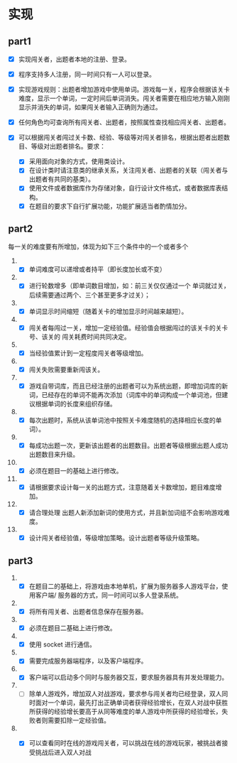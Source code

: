 
# 实现

## part1

- [x] 实现闯关者，出题者本地的注册、登录。

- [x] 程序支持多人注册，同一时间只有一人可以登录。

- [x] 实现游戏规则：出题者增加游戏中使用单词。游戏每一关，程序会根据该关卡难度，显示一个单词，一定时间后单词消失。闯关者需要在相应地方输入刚刚显示并消失的单词，如果闯关者输入正确则为通过。

- [x] 任何角色均可查询所有闯关者、出题者，按照属性查找相应闯关者、出题者。

- [x] 可以根据闯关者闯过关卡数、经验、等级等对闯关者排名，根据出题者出题数目、等级对出题者排名。要求：

  - [x] 采用面向对象的方式，使用类设计。
  - [x] 在设计类时请注意类的继承关系，关注闯关者、出题者的关联（闯关者与出题者有共同的基类）。
  - [x] 使用文件或者数据库作为存储对象，自行设计文件格式，或者数据库表结构。
  - [x] 在题目的要求下自行扩展功能，功能扩展适当者酌情加分。

## part2

每一关的难度要有所增加，体现为如下三个条件中的一个或者多个

1. - [x] 单词难度可以递增或者持平（即长度加长或不变）

2. - [x] 进行轮数增多（即单词数目增加，如：前三关仅仅通过一个 单词就过关，后续需要通过两个、三个甚至更多才过关）；
3. - [x] 单词显示时间缩短（随着关卡的增加显示时间越来越短）。
4. - [x] 闯关者每闯过一关，增加一定经验值。经验值会根据闯过的该关卡的关卡号、该关的 闯关耗费时间共同决定。
5. - [x] 当经验值累计到一定程度闯关者等级增加。
6. - [x] 闯关失败需要重新闯该关。
7. - [x] 游戏自带词库，而且已经注册的出题者可以为系统出题，即增加词库的新词，已经存在的单词不能再次添加（词库中的单词构成一个单词池，但建议根据单词的长度来组织存储。
8. - [x] 每次出题时，系统从该单词池中按照关卡难度随机的选择相应长度的单词）。
9. - [x] 每成功出题一次，更新该出题者的出题数目。出题者等级根据出题人成功出题数目来升级。
10. - [x] 必须在题目一的基础上进行修改。
11. - [x] 请根据要求设计每一关的出题方式，注意随着关卡数增加，题目难度增加。
12. - [x] 请合理处理 出题人新添加新词的使用方式，并且新加词组不会影响游戏难度。
13. - [x] 设计闯关者经验值，等级增加策略。设计出题者等级升级策略。

## part3

1. - [x] 在题目二的基础上，将游戏由本地单机，扩展为服务器多人游戏平台，使用客户端/ 服务器的方式，同一时间可以多人登录系统。
2. - [x] 将所有闯关者、出题者信息保存在服务器。
3. - [x] 必须在题目二基础上进行修改。
4. - [x] 使用 socket 进行通信。 
5. - [x] 需要完成服务器端程序，以及客户端程序。
6. - [x] 客户端可以启动多个同时与服务器交互，要求服务器具有并发处理能力。
7. - [ ] 除单人游戏外，增加双人对战游戏，要求参与闯关者均已经登录，双人同时面对一个单词，最先打出正确单词者获得经验增长，在双人对战中获胜所获得的经验增长要高于从同等难度的单人游戏中所获得的经验增长，失败者则需要扣除一定经验值。
8. - [x] 可以查看同时在线的游戏闯关者，可以挑战在线的游戏玩家，被挑战者接受挑战后进入双人对战





